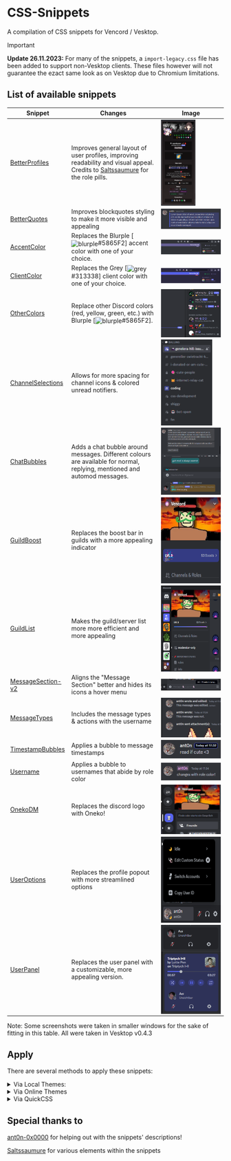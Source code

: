 # CSS-Snippets
A compilation of CSS snippets for Vencord / Vesktop.

> [!IMPORTANT]
> **Update 26.11.2023:** For many of the snippets, a `import-legacy.css` file has been added to support non-Vesktop clients. These files however will not guarantee the ezact same look as on Vesktop due to Chromium limitations.

## List of available snippets

| Snippet    | Changes | Image |
| -------- | ------- | ------- |
| [BetterProfiles](BetterProfiles/import.css) | Improves general layout of user profiles, improving readability and visual appeal. Credits to [Saltssaumure](https://github.com/Saltssaumure) for the role pills. | <img valign='middle' alt='BetterProfiles' src='./docs/_media/BetterProfiles.png' height='200px'/> |
| [BetterQuotes](BetterQuotes/import.css) | Improves blockquotes styling to make it more visible and appealing | <img valign='middle' alt='BetterQuotes' src='./docs/_media/BetterQuotes.png'/> |
| [AccentColor](ChangeColor/AccentColor/import.css) | Replaces the Blurple [<img valign='middle' alt='blurple' src='https://readme-swatches.vercel.app/5865F2?style=circle&size=10'/>#5865F2] accent color with one of your choice. | <img valign='middle' alt='AccentColor' src='./docs/_media/AccentColor.png'/> |
| [ClientColor](ChangeColor/ClientColor/import.css) | Replaces the Grey [<img valign='middle' alt='grey' src='https://readme-swatches.vercel.app/313338?style=circle&size=10'/>#313338] client color with one of your choice. | <img valign='middle' alt='ClientColor' src='./docs/_media/ClientColor.png'/> |
| [OtherColors](ChangeColor/OtherColors/import.css) | Replace other Discord colors (red, yellow, green, etc.) with Blurple [<img valign='middle' alt='blurple' src='https://readme-swatches.vercel.app/5865F2?style=circle&size=10'/>#5865F2].| <img valign='middle' alt='OtherColors' src='./docs/_media/OtherColors.png'/> |
| [ChannelSelections](ChannelSelections/import.css) | Allows for more spacing for channel icons & colored unread notifiers. | <img valign='middle' alt='ChannelSelections' src='./docs/_media/ChannelSelections.png' height='200px'/> |
| [ChatBubbles](ChatBubbles/import.css) | Adds a chat bubble around messages. Different colours are available for normal, replying, mentioned and automod messages. | <img valign='middle' alt='ChatBubbles' src='./docs/_media/ChatBubbles.png'/> |
| [GuildBoost](GuildBoost/import.css) | Replaces the boost bar in guilds with a more appealing indicator | <img valign='middle' alt='GuildBoost' src='./docs/_media/GuildBoost.png' height='200px'/> |
| [GuildList](GuildList/import.css) | Makes the guild/server list more more efficient and more appealing |  <img valign='middle' alt='GuildList' src='./docs/_media/GuildList.png' height='200px'/> |
| [MessageSection-v2](MessageSection/v2/import.css) | Aligns the "Message Section" better and hides its icons a hover menu | <img valign='middle' alt='MessageSection-v2' src='./docs/_media/MessageSection-v2.png'/> |
| [MessageTypes](MessageUltilities/MessageTypes/import.css) | Includes the message types & actions with the username | <img valign='middle' alt='MessageTypes' src='./docs/_media/MessageTypes.png'/> |
| [TimestampBubbles](MessageUltilities/TimestampBubbles/import.css) | Applies a bubble to message timestamps | <img valign='middle' alt='TimestampBubbles' src='./docs/_media/TimestampBubbles.png'/> |
| [Username](MessageUltilities/Username/import.css) | Applies a bubble to usernames that abide by role color | <img valign='middle' alt='Username' src='./docs/_media/Username.png'/> |
| [OnekoDM](OnekoDM/import.css) | Replaces the discord logo with Oneko! | <img valign='middle' alt='OnekoDM' src='./docs/_media/OnekoDM.png'/> |
| [UserOptions](UserOptions/import.css) | Replaces the profile popout with more streamlined options | <img valign='middle' alt='UserOptions' src='./docs/_media/UserOptions.png' height='200px'/> |
| [UserPanel](UserPanel/import.css) | Replaces the user panel with a customizable, more appealing version. | <img valign='middle' alt='UserPanel' src='./docs/_media/UserPanel.png'/> |

Note: Some screenshots were taken in smaller windows for the sake of fitting in this table. All were taken in Vesktop v0.4.3

## Apply
There are several methods to apply these snippets:

<details>
  
<summary>Via Local Themes:</summary>

  + Click on the folders (and possibly subsequent folders) of the snippet you want until you see the file `import.css`
  + Download the file `import.css` from the folders
  + Open Settings > Vencord > Themes > Local Themes > Open Themes Folder
  + Paste the downloaded file into the **themes** folder

</details>

<details>
  
<summary>Via Online Themes</summary>

  + Click on the folders (and possibly subsequent folders) of the snippet you want until you see the file `import.css`
  + Click on that file, then click on the **Raw** button
  + A file will open on your browser, now copy the URL
  + Open Settings > Vencord > Themes > Online Themes
  + Paste the following link into **Theme Links**: `URL HERE`
  + Enter or mouse-click outside the Online Themes box to apply

</details>

<details>

<summary>Via QuickCSS</summary>

  + Click on the folders (and possibly subsequent folders) of the snippet you want until you see the file `import.css`
  + Click on that file, then click on the **Raw** button
  + A file will open on your browser, now copy the URL
  + Open Settings > Vencord > Vencord > Open QuickCSS File
  + Paste the following line as your **first line (ahead of any other custom CSS)**: `@import url(URL HERE);`
</details>

## Special thanks to
[ant0n-0x0000](https://github.com/ant0n-0x0000) for helping out with the snippets' descriptions!

[Saltssaumure](https://github.com/Saltssaumure) for various elements within the snippets


